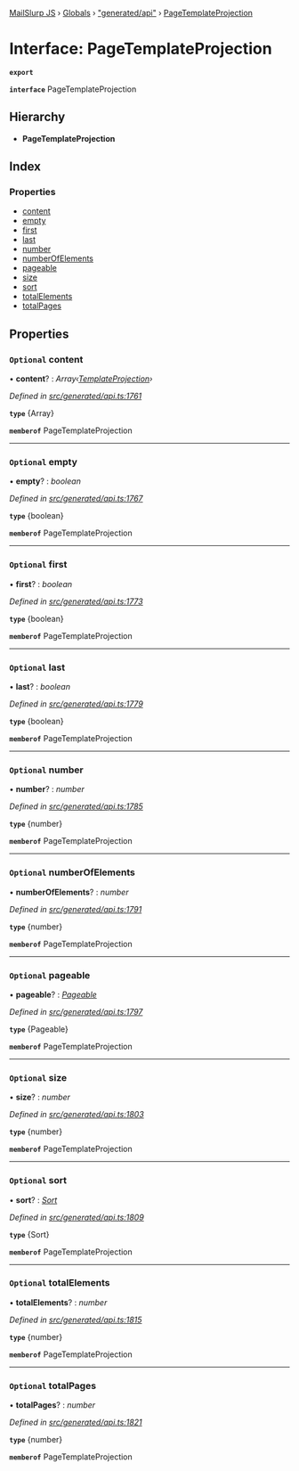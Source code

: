 [MailSlurp JS](../README.md) › [Globals](../globals.md) › ["generated/api"](../modules/_generated_api_.md) › [PageTemplateProjection](_generated_api_.pagetemplateprojection.md)

# Interface: PageTemplateProjection

**`export`** 

**`interface`** PageTemplateProjection

## Hierarchy

* **PageTemplateProjection**

## Index

### Properties

* [content](_generated_api_.pagetemplateprojection.md#optional-content)
* [empty](_generated_api_.pagetemplateprojection.md#optional-empty)
* [first](_generated_api_.pagetemplateprojection.md#optional-first)
* [last](_generated_api_.pagetemplateprojection.md#optional-last)
* [number](_generated_api_.pagetemplateprojection.md#optional-number)
* [numberOfElements](_generated_api_.pagetemplateprojection.md#optional-numberofelements)
* [pageable](_generated_api_.pagetemplateprojection.md#optional-pageable)
* [size](_generated_api_.pagetemplateprojection.md#optional-size)
* [sort](_generated_api_.pagetemplateprojection.md#optional-sort)
* [totalElements](_generated_api_.pagetemplateprojection.md#optional-totalelements)
* [totalPages](_generated_api_.pagetemplateprojection.md#optional-totalpages)

## Properties

### `Optional` content

• **content**? : *Array‹[TemplateProjection](_generated_api_.templateprojection.md)›*

*Defined in [src/generated/api.ts:1761](https://github.com/mailslurp/mailslurp-client-ts-js/blob/7141c32/src/generated/api.ts#L1761)*

**`type`** {Array<TemplateProjection>}

**`memberof`** PageTemplateProjection

___

### `Optional` empty

• **empty**? : *boolean*

*Defined in [src/generated/api.ts:1767](https://github.com/mailslurp/mailslurp-client-ts-js/blob/7141c32/src/generated/api.ts#L1767)*

**`type`** {boolean}

**`memberof`** PageTemplateProjection

___

### `Optional` first

• **first**? : *boolean*

*Defined in [src/generated/api.ts:1773](https://github.com/mailslurp/mailslurp-client-ts-js/blob/7141c32/src/generated/api.ts#L1773)*

**`type`** {boolean}

**`memberof`** PageTemplateProjection

___

### `Optional` last

• **last**? : *boolean*

*Defined in [src/generated/api.ts:1779](https://github.com/mailslurp/mailslurp-client-ts-js/blob/7141c32/src/generated/api.ts#L1779)*

**`type`** {boolean}

**`memberof`** PageTemplateProjection

___

### `Optional` number

• **number**? : *number*

*Defined in [src/generated/api.ts:1785](https://github.com/mailslurp/mailslurp-client-ts-js/blob/7141c32/src/generated/api.ts#L1785)*

**`type`** {number}

**`memberof`** PageTemplateProjection

___

### `Optional` numberOfElements

• **numberOfElements**? : *number*

*Defined in [src/generated/api.ts:1791](https://github.com/mailslurp/mailslurp-client-ts-js/blob/7141c32/src/generated/api.ts#L1791)*

**`type`** {number}

**`memberof`** PageTemplateProjection

___

### `Optional` pageable

• **pageable**? : *[Pageable](_generated_api_.pageable.md)*

*Defined in [src/generated/api.ts:1797](https://github.com/mailslurp/mailslurp-client-ts-js/blob/7141c32/src/generated/api.ts#L1797)*

**`type`** {Pageable}

**`memberof`** PageTemplateProjection

___

### `Optional` size

• **size**? : *number*

*Defined in [src/generated/api.ts:1803](https://github.com/mailslurp/mailslurp-client-ts-js/blob/7141c32/src/generated/api.ts#L1803)*

**`type`** {number}

**`memberof`** PageTemplateProjection

___

### `Optional` sort

• **sort**? : *[Sort](_generated_api_.sort.md)*

*Defined in [src/generated/api.ts:1809](https://github.com/mailslurp/mailslurp-client-ts-js/blob/7141c32/src/generated/api.ts#L1809)*

**`type`** {Sort}

**`memberof`** PageTemplateProjection

___

### `Optional` totalElements

• **totalElements**? : *number*

*Defined in [src/generated/api.ts:1815](https://github.com/mailslurp/mailslurp-client-ts-js/blob/7141c32/src/generated/api.ts#L1815)*

**`type`** {number}

**`memberof`** PageTemplateProjection

___

### `Optional` totalPages

• **totalPages**? : *number*

*Defined in [src/generated/api.ts:1821](https://github.com/mailslurp/mailslurp-client-ts-js/blob/7141c32/src/generated/api.ts#L1821)*

**`type`** {number}

**`memberof`** PageTemplateProjection
